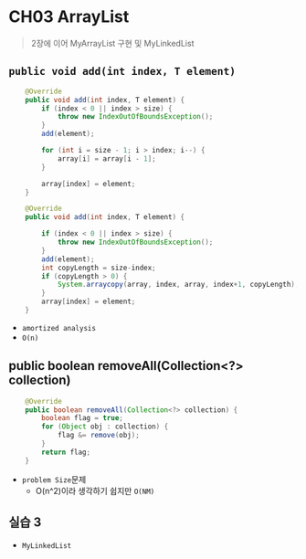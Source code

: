 # CH03 ArrayList
> 2장에 이어 MyArrayList 구현 및 MyLinkedList

## `public void add(int index, T element)`
```java
    @Override
    public void add(int index, T element) {
        if (index < 0 || index > size) {
            throw new IndexOutOfBoundsException();
        }
        add(element);

        for (int i = size - 1; i > index; i--) {
            array[i] = array[i - 1];
        }

        array[index] = element;
    }
```
```java
    @Override
    public void add(int index, T element) {

        if (index < 0 || index > size) {
            throw new IndexOutOfBoundsException();
        }
        add(element);
        int copyLength = size-index;
        if (copyLength > 0) {
            System.arraycopy(array, index, array, index+1, copyLength);
        }
        array[index] = element;
    }
```

- `amortized analysis`
- `O(n)`


## public boolean removeAll(Collection<?> collection)
```java
    @Override
    public boolean removeAll(Collection<?> collection) {
        boolean flag = true;
        for (Object obj : collection) {
            flag &= remove(obj);
        }
        return flag;
    }
```
- `problem Size`문제
    - O(n^2)이라 생각하기 쉽지만 `O(NM)`

## 실습 3
- `MyLinkedList`
